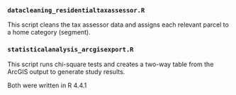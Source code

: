 ### `datacleaning_residentialtaxassessor.R` 
This script cleans the tax assessor data and assigns each relevant parcel to a home category (segment).

### `statisticalanalysis_arcgisexport.R` 
This script runs chi-square tests and creates a two-way table from the ArcGIS output to generate study results.

Both were written in R 4.4.1
